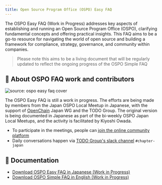 ```yaml
---
title: Open Source Program Office (OSPO) Easy FAQ
---
```


The OSPO Easy FAQ (Work in Progress) addresses key aspects of establishing and running an Open Source Program Office (OSPO), clarifying fundamental concepts and offering practical insights. 
This FAQ aims to be a go-to resource for navigating the world of open source and building a framework for compliance, strategy, governance, and community within companies.

> Please note this aims to be a living document that will be regularly updated to reflect the ongoing progress of the OSPO Simple FAQ

## 💚 About OSPO FAQ work and contributors

![source: ospo easy faq cover](/img/guides/easy-faq-ospo.png)

The OSPO Easy FAQ is still a work in progress. The efforts are being made by members from the Japan OSPO Local Meetup in Japanese, with the support of [OpenChain](https://www.openchainproject.org/) Japan WG 
and the TODO Group. The original version is being documented in Japanese as part of the bi-weekly OSPO Japan Local Meetups, and the activity is facilitated by Kiyoshi Owada.

* To participate in the meetings, people can [join the online community platform](https://community.linuxfoundation.org/events/details/lfhq-ospo-local-meetup-japan-japanese-speaking-presents-9th-japan-ospo-local-meetup-supported-by-todo-group-and-openchain-japan-wg/)
* Daily conversations happen via [TODO Group's slack channel](https://join.slack.com/t/thetodogroup/shared_invite/zt-169ok18cz-Pi6tpVHTeW9254d1FpkLew) `#chapter-japan` 

## 📝 Documentation

* [Download OSPO Easy FAQ in Japanese (Work in Progress)](https://github.com/todogroup/todogroup.org/files/11635143/OSPO_SimpleQA.pdf)
* [Download OSPO Simple FAQ in English (Work in Progress)](https://github.com/todogroup/todogroup.org/files/11635329/OSPO_SimpleQA_en.pdf)


